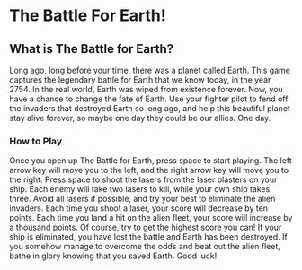 # The Battle For Earth!
## What is The Battle for Earth?
Long ago, long before your time, there was a planet called Earth. This game captures the legendary battle for Earth that we know today, in the year 2754. In the real world, Earth was wiped from existence forever. Now, you have a chance to change the fate of Earth. Use your fighter pilot to fend off the invaders that destroyed Earth so long ago, and help this beautiful planet stay alive forever, so maybe one day they could be our allies. One day.

### How to Play
Once you open up The Battle for Earth, press space to start playing. The left arrow key will move you to the left, and the right arrow key will move you to the right. Press space to shoot the lasers from the laser blasters on your ship. Each enemy will take two lasers to kill, while your own ship takes three. Avoid all lasers if possible, and try your best to eliminate the alien invaders. Each time you shoot a laser, your score will decrease by ten points. Each time you land a hit on the alien fleet, your score will increase by a thousand points. Of course, try to get the highest score you can! If your ship is eliminated, you have lost the battle and Earth has been destroyed. If you somehow manage to overcome the odds and beat out the alien fleet, bathe in glory knowing that you saved Earth. Good luck!
